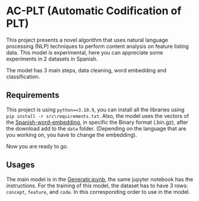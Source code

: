 # AC-PLT (Automatic Codification of PLT)

This project presents a novel algorithm that uses natural language processing (NLP) techniques to perform content analysis on feature listing data. This model is experimental, here you can appreciate some experiments in 2 datasets in Spanish. 

The model has 3 main steps, data cleaning, word embedding and classification.


## Requirements

This project is using `python==3.10.9`, you can install all the libraries using `pip install -r src\requirements.txt`. Also, the model uses the vectors of the [Spanish-word-embedding](https://github.com/dccuchile/spanish-word-embeddings#word2vec-embeddings-from-sbwc), in specific the Binary format (.bin.gz), after the download add to the `data` folder. (Depending on the language that are you working on, you have to change the embedding).

Now you are ready to go.

## Usages

The main model is in the [Generatir.ipynb](\src\CPN120\Generator.ipynb), the same jupyter notebook has the instructions.
For the training of this model, the dataset has to have 3 rows: `concept`, `feature`, and `code`. In this corresponding order to use in the model.

